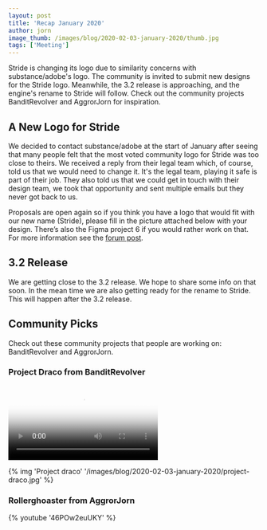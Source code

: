 ```yaml
---
layout: post
title: 'Recap January 2020'
author: jorn
image_thumb: /images/blog/2020-02-03-january-2020/thumb.jpg
tags: ['Meeting']
---
```

Stride is changing its logo due to similarity concerns with substance/adobe's logo. The community is invited to submit new designs for the Stride logo. Meanwhile, the 3.2 release is approaching, and the engine's rename to Stride will follow. Check out the community projects BanditRevolver and AggrorJorn for inspiration.
<!-- excerpt -->

## A New Logo for Stride 
We decided to contact substance/adobe at the start of January after seeing that many people felt that the most voted community logo for Stride was too close to theirs. We received a reply from their legal team which, of course, told us that we would need to change it. It's the legal team, playing it safe is part of their job. They also told us that we could get in touch with their design team, we took that opportunity and sent multiple emails but they never got back to us.

Proposals are open again so if you think you have a logo that would fit with our new name (Stride), please fill in the picture attached below with your design. There’s also the Figma project 6 if you would rather work on that. For more information see the [forum post](https://forums.stride3d.net/t/about-the-new-logo/2075). 

## 3.2 Release
We are getting close to the 3.2 release. We hope to share some info on that soon. In the mean time we are also getting ready for the rename to Stride. This will happen after the 3.2 release.

## Community Picks
Check out these community projects that people are working on: BanditRevolver and AggrorJorn.

### Project Draco from BanditRevolver

<div class="ratio ratio-16x9 mb-4">
<video autoplay loop class="responsive-video" poster="/images/blog/2020-02-03-january-2020/project-draco.jpg">
   <source src="/images/blog/2020-02-03-january-2020/project-draco.mp4" type="video/mp4">
</video>
</div>

{% img 'Project draco' '/images/blog/2020-02-03-january-2020/project-draco.jpg' %}

### Rollerghoaster from AggrorJorn

<!-- Broken Link? [Download](https://aggror.com/blog/video-rollerghoaster-0.0.2-demo)-->

{% youtube '46POw2euUKY' %}